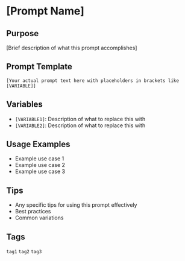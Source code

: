 # [Prompt Name]

## Purpose

[Brief description of what this prompt accomplishes]

## Prompt Template

```
[Your actual prompt text here with placeholders in brackets like [VARIABLE]]
```

## Variables

- `[VARIABLE1]`: Description of what to replace this with
- `[VARIABLE2]`: Description of what to replace this with

## Usage Examples

- Example use case 1
- Example use case 2
- Example use case 3

## Tips

- Any specific tips for using this prompt effectively
- Best practices
- Common variations

## Tags

`tag1` `tag2` `tag3`
